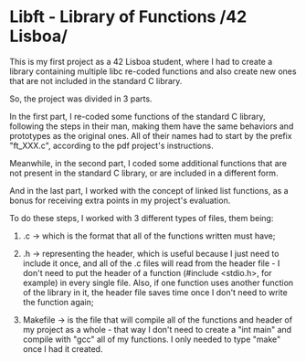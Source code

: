 # Libft - Library of Functions /42 Lisboa/

This is my first project as a 42 Lisboa student, where I had to create a library containing multiple libc re-coded functions and also create new ones that are not included in the standard C library.

So, the project was divided in 3 parts. 

In the first part, I re-coded some functions of the standard C library, following the steps in their man, making them have the same behaviors and prototypes as the original ones. All of their names had to start by the prefix "ft_XXX.c", according to the pdf project's instructions. 

Meanwhile, in the second part, I coded some additional functions that are not present in the standard C library, or are included in a different form. 

And in the last part, I worked with the concept of linked list functions, as a bonus for receiving extra points in my project's evaluation.

To do these steps, I worked with 3 different types of files, them being:

1) .c -> which is the format that all of the functions written must have;

2) .h -> representing the header, which is useful because I just need to include it once, and all of the .c files will read from the header file - I don't need to put the header of a function (#include <stdio.h>, for example) in every single file. Also, if one function uses another function of the library in it, the header file saves time once I don't need to write the function again;

3) Makefile -> is the file that will compile all of the functions and header of my project as a whole - that way I don't need to create a "int main" and compile with "gcc" all of my functions. I only needed to type "make" once I had it created.

